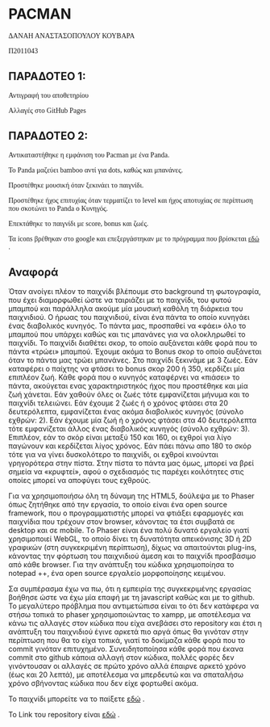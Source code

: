 <h1><b>PACMAN</b></h1>
<p style="font-family: verdana"> ΔΑΝΑΗ ΑΝΑΣΤΑΣΟΠΟΥΛΟΥ ΚΟΥΒΑΡΑ</p>
<p style="font-family: verdana">Π2011043</p>
<p style="font-family: verdana"></p>


<h2><b> ΠΑΡΑΔΟΤΕΟ 1:</b></h2>
<p style="font-family: verdana">Αντιγραφή του αποθετηρίου</p>
<p style="font-family: verdana">Αλλαγές στο GitHub Pages</p>

<h2><b> ΠΑΡΑΔΟΤΕΟ 2:</b></h2>
<p style="font-family: verdana"> Αντικαταστήθηκε η εμφάνιση του Pacman με ένα Panda. </p>
<p style="font-family: verdana"> Το Panda μαζεύει bamboo αντί για dots, καθώς και μπανάνες.</p>
<p style="font-family: verdana"> Προστέθηκε μουσική όταν ξεκινάει το παιγνίδι.</p>
<p style="font-family: verdana"> Προστέθηκε ήχος επιτυχίας όταν τερματίζει το level και ήχος αποτυχίας σε περίπτωση που σκοτώνει το Panda o Κυνηγός. </p>
<p style="font-family: verdana"> Επεκτάθηκε το παιγνίδι με score, bonus και ζωές.</p>
<p style="font-family: verdana"> Τα icons βρέθηκαν στο google και επεξεργάστηκαν με το πρόγραμμα που βρίσκεται <a href="http://resizeimage.net/"> εδώ</a> . </p>

<h2><b> Αναφορά </b></h2>

Όταν ανοίγει πλέον το παιχνίδι βλέπουμε στο background τη φωτογραφία, που έχει διαμορφωθεί ώστε να ταιριάζει με το παιχνίδι, του φυτού μπαμπού και παράλληλα ακούμε μία μουσική καθόλη τη διάρκεια του παιχνιδιού. Ο ήρωας του παιχνιδιού, είναι ένα πάντα το οποίο κυνηγάει ένας διαβολικός κυνηγός. Το πάντα μας, προσπαθεί να «φάει» όλο το μπαμπού που υπάρχει καθώς και τις μπανάνες για να ολοκληρωθεί το παιχνίδι.
Το παιχνίδι διαθέτει σκορ, το οποίο αυξάνεται κάθε φορά που το πάντα «τρώει» μπαμπού. Έχουμε ακόμα το Bonus σκορ το οποίο αυξάνεται όταν το πάντα μας τρώει μπανάνες. Στο παιχνίδι ξεκινάμε με 3 ζωές. Εάν καταφέρει ο παίχτης να φτάσει το bonus σκορ 200 ή 350, κερδίζει μία επιπλέον ζωή. Κάθε φορά που ο κυνηγός καταφέρνει να «πιάσει» το πάντα, ακούγεται ενας χαρακτηριστηκός ήχος που προστέθηκε και μία ζωή χάνεται. Εάν χαθούν όλες οι ζωές τότε εμφανίζεται μήνυμα και το παιχνίδι τελειώνει. Εάν έχουμε 2 ζωές ή ο χρόνος φτάσει στα 20 δευτερόλεπτα, εμφανίζεται ένας ακόμα διαβολικός κυνηγός (σύνολο εχθρών: 2). Εάν έχουμε μία ζωή ή ο χρόνος φτάσει στα 40 δευτερόλεπτα τότε εμφανίζεται άλλος ένας διαβολικός κυνηγός (σύνολο εχθρών: 3). Επιπλέον, εάν το σκόρ είναι μεταξύ 150 και 160, οι εχθροί για λίγο παγώνουν και κερδίζεται λίγος χρόνος. Εάν πάει πάνω απο 180 το σκόρ τότε για να γίνει δυσκολότερο το παιχνίδι, οι εχθροί κινούνται γρηγορότερα στην πίστα. Στην πίστα το πάντα μας όμως, μπορεί να βρεί σημεία να «κρυφτεί», αφού ο σχεδιασμός τις παρέχει κοιλότητες στις οποίες μπορεί να αποφύγει τους εχθρούς.

Για να χρησιμοποιήσω όλη τη δύναμη της HTML5, δούλεψα με το Phaser όπως ζητήθηκε από την εργασία, το οποίο είναι ένα open source framework, που ο προγραμματιστής μπορεί να φτιάξει εφαρμογές και παιχνίδια που τρέχουν στον browser, κάνοντας τα έτσι συμβατά σε desktop και σε mobile. Τo Phaser είναι ένα πολύ δυνατό εργαλείο γιατί χρησιμοποιεί WebGL, το οποίο δίνει τη δυνατότητα απεικόνισης 3D ή 2D γραφικών (στη συγκεκριμένη περίπτωση), δίχως να απαιτούνται plug-ins, κάνοντας την φόρτωση του παιχνιδιού άμεση και το παιχνίδι προσβάσιμο από κάθε browser. Για την ανάπτυξη του κώδικα χρησιμοποίησα το notepad ++, ένα open source εργαλείο μορφοποίησης κειμένου.

Σα συμπέρασμα έχω να πω, ότι η εμπειρία της συγκεκριμένης εργασίας βοήθησε ώστε να έχω μία επαφή με τη javascript καθώς και με το github. To μεγαλύτερο πρόβλημα που αντιμετώπισα είναι το ότι δεν κατάφερα να στήσω τοπικά το phaser χρησιμοποιώντας το xampp, με αποτέλεσμα να κάνω τις αλλαγές στον κώδικα που είχα ανεβάσει στο repository και έτσι η ανάπτυξη του παιχνιδιού έγινε αρκετά πιο αργά όπως θα γινόταν στην περίπτωση που θα το είχα τοπικά, γιατί το δοκίμαζα κάθε φορά που το commit γινόταν επιτυχημένο. Συνειδητοποίησα κάθε φορά που έκανα commit στο github κάποια αλλαγή στον κώδικα, πολλές φορές δεν γινόντουσαν οι αλλαγές σε πρώτο χρόνο αλλά έπαιρνε αρκετό χρόνο (έως και 20 λεπτά), με αποτέλεσμα να μπερδευτώ και να σπαταλήσω χρόνο σβήνοντας κώδικα που δεν είχε φορτωθεί ακόμα.

To παιχνίδι μπορείτε να το παίξετε <a href="https://danaianask.github.io/pacman-1/panda.html"> εδώ</a> . </p>
To Link του repository είναι  <a href="https://github.com/danaianask/pacman-1"> εδώ</a> . </p>
